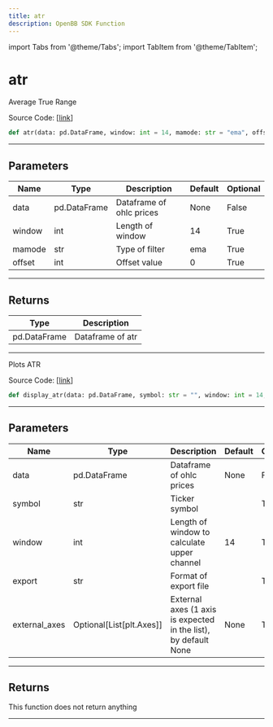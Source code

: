 ```yaml
---
title: atr
description: OpenBB SDK Function
---
```


import Tabs from '@theme/Tabs';
import TabItem from '@theme/TabItem';

# atr

<Tabs>
<TabItem value="model" label="Model" default>

Average True Range

Source Code: [[link](https://github.com/OpenBB-finance/OpenBBTerminal/tree/main/openbb_terminal/common/technical_analysis/volatility_model.py#L132)]

```python
def atr(data: pd.DataFrame, window: int = 14, mamode: str = "ema", offset: int = 0) -> pd.DataFrame
```

---

## Parameters

| Name | Type | Description | Default | Optional |
| ---- | ---- | ----------- | ------- | -------- |
| data | pd.DataFrame | Dataframe of ohlc prices | None | False |
| window | int | Length of window | 14 | True |
| mamode | str | Type of filter | ema | True |
| offset | int | Offset value | 0 | True |


---

## Returns

| Type | Description |
| ---- | ----------- |
| pd.DataFrame | Dataframe of atr |
---



</TabItem>
<TabItem value="view" label="View">

Plots ATR

Source Code: [[link](https://github.com/OpenBB-finance/OpenBBTerminal/tree/main/openbb_terminal/common/technical_analysis/volatility_view.py#L289)]

```python
def display_atr(data: pd.DataFrame, symbol: str = "", window: int = 14, mamode: str = "sma", offset: int = 0, export: str = "", external_axes: Optional[List[matplotlib.axes._axes.Axes]] = None) -> None
```

---

## Parameters

| Name | Type | Description | Default | Optional |
| ---- | ---- | ----------- | ------- | -------- |
| data | pd.DataFrame | Dataframe of ohlc prices | None | False |
| symbol | str | Ticker symbol |  | True |
| window | int | Length of window to calculate upper channel | 14 | True |
| export | str | Format of export file |  | True |
| external_axes | Optional[List[plt.Axes]] | External axes (1 axis is expected in the list), by default None | None | True |


---

## Returns

This function does not return anything

---



</TabItem>
</Tabs>
